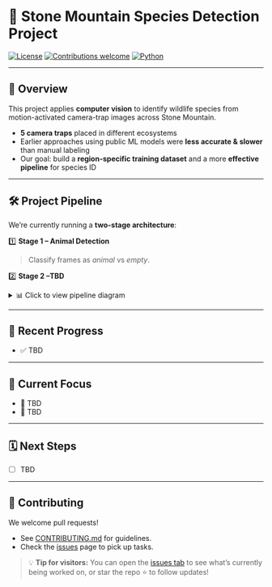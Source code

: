 # 🦌 Stone Mountain Species Detection Project  

[![License](https://img.shields.io/badge/license-MIT-green.svg)](LICENSE)
[![Contributions welcome](https://img.shields.io/badge/contributions-welcome-blue.svg)](./CONTRIBUTING.md)
[![Python](https://img.shields.io/badge/python-3.10%2B-blue)](https://www.python.org/)

---

## 🌳 Overview  

This project applies **computer vision** to identify wildlife species from motion-activated camera-trap images across Stone Mountain.  
- **5 camera traps** placed in different ecosystems  
- Earlier approaches using public ML models were **less accurate & slower** than manual labeling  
- Our goal: build a **region-specific training dataset** and a more **effective pipeline** for species ID  

---

## 🛠️ Project Pipeline  

We’re currently running a **two-stage architecture**:

1️⃣ **Stage 1 – Animal Detection**  
> Classify frames as *animal* vs *empty*.  

2️⃣ **Stage 2 –TBD**  

<details>
<summary>📊 Click to view pipeline diagram</summary>

*(insert your pipeline graphic here)*  

</details>

---

## 🚀 Recent Progress  

- ✅ TBD

---

## 🎯 Current Focus  

- 📝 TBD  
- 🌙 TBD  

---

## 🗓️ Next Steps  

- [ ] TBD 

---

## 🤝 Contributing  

We welcome pull requests!  
- See [CONTRIBUTING.md](./CONTRIBUTING.md) for guidelines.  
- Check the [issues](./issues) page to pick up tasks.  



> 💡 **Tip for visitors:** You can open the [issues tab](./issues) to see what’s currently being worked on, or star the repo ⭐ to follow updates!
